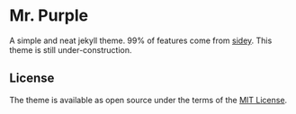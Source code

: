 # Mr. Purple

A simple and neat jekyll theme. 99% of features come from [sidey](https://github.com/ronv/sidey).
This theme is still under-construction.

## License

The theme is available as open source under the terms of the [MIT License](https://opensource.org/licenses/MIT).

